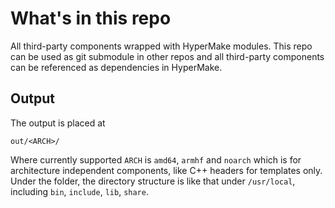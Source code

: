 # What's in this repo

All third-party components wrapped with HyperMake modules.
This repo can be used as git submodule in other repos and all third-party
components can be referenced as dependencies in HyperMake.

## Output

The output is placed at

```
out/<ARCH>/
```

Where currently supported `ARCH` is `amd64`, `armhf` and `noarch` which is for
architecture independent components, like C++ headers for templates only.
Under the folder, the directory structure is like that under `/usr/local`,
including `bin`, `include`, `lib`, `share`.
